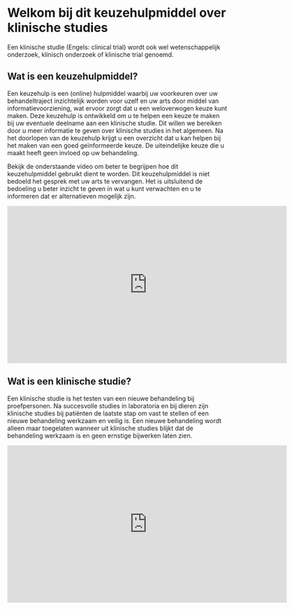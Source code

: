 # Welkom bij dit keuzehulpmiddel over klinische studies
Een klinische studie (Engels: clinical trial) wordt ook wel wetenschappelijk onderzoek, klinisch onderzoek of klinische trial genoemd. 


## Wat is een keuzehulpmiddel?

Een keuzehulp is een (online) hulpmiddel waarbij uw voorkeuren over uw behandeltraject inzichtelijk worden voor uzelf en uw arts door middel van informatievoorziening, wat ervoor zorgt dat u een weloverwogen keuze kunt maken. Deze keuzehulp is ontwikkeld om u te helpen een keuze te maken bij uw eventuele deelname aan een klinische studie. Dit willen we bereiken door u meer informatie te geven over klinische studies in het algemeen. Na het doorlopen van de keuzehulp krijgt u een overzicht dat u kan helpen bij het maken van een goed geïnformeerde keuze. 
De uiteindelijke keuze die u maakt heeft geen invloed op uw behandeling.

Bekijk de onderstaande video om beter te begrijpen hoe dit keuzehulpmiddel gebruikt dient te worden. Dit keuzehulpmiddel is niet bedoeld het gesprek met uw arts te vervangen. Het is uitsluitend de bedoeling u beter inzicht te geven in wat u kunt verwachten en u te informeren dat er alternatieven mogelijk zijn.

<iframe src="https://player.vimeo.com/video/258599783?title=0&byline=0&portrait=0" width="640" height="360" frameborder="0" allow="autoplay; fullscreen; picture-in-picture" allowfullscreen></iframe>

## Wat is een klinische studie?

Een klinische studie is het testen van een nieuwe behandeling bij proefpersonen. Na succesvolle studies in laboratoria en bij dieren zijn klinische studies bij patiënten de laatste stap om vast te stellen of een nieuwe behandeling werkzaam en veilig is. Een nieuwe behandeling wordt alleen maar toegelaten wanneer uit klinische studies blijkt dat de behandeling werkzaam is en geen ernstige bijwerken laten zien.

<iframe src="https://player.vimeo.com/video/259660743?title=0&byline=0&portrait=0" width="640" height="360" frameborder="0" allow="autoplay; fullscreen; picture-in-picture" allowfullscreen></iframe>


